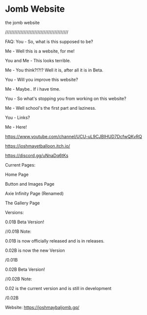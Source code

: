 # Jomb Website
the jomb website

/////////////////////////////////////////

FAQ:
You - So, what is this supposed to be?

Me - Well this is a website, for me!

You and Me - This looks terrible.

Me - You think?!?!? Well it is, after all it is in Beta.

You - Will you improve this website?

Me - Maybe.. If i have time.

You - So what's stopping you from working on this website?

Me - Well school's the first part and laziness.

You - Links?

Me - Here!

https://www.youtube.com/channel/UCU-uL9CJBIHUD7DcfwQKvRQ

https://joshmayetballoon.itch.io/

https://discord.gg/uNnaDq6tKs

Current Pages:

Home Page

Button and Images Page

Axie Infinity Page (Renamed)

The Gallery Page



Versions:

0.01B Beta Version! 

//0.01B Note:

0.01B is now officially released and is in releases.

0.02B is now the new Version

/0.01B

0.02B Beta Version!

//0.02B Note:

0.02 is the current version and is still in development

/0.02B



Website: https://joshmaybaljomb.gq/
